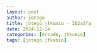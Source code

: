 ```yaml
---
layout: post
author: jotego
title: jotego.jtkunio - 3b2a2fa
date: 2024-12-14
categories: [Arcade, jtkunio]
tags: [jotego.jtkunio]
---
```


